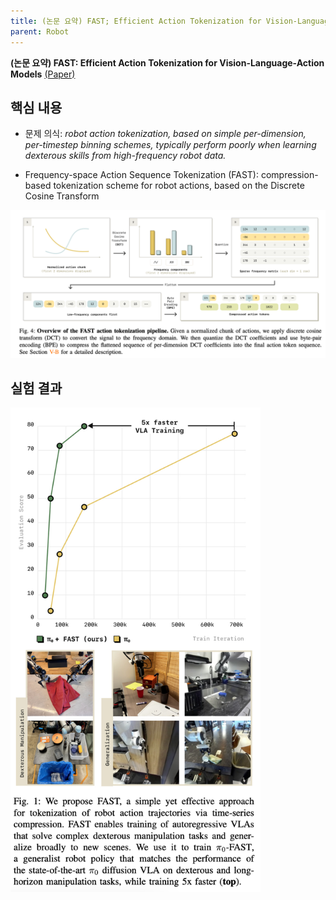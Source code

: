 ```yaml
---
title: (논문 요약) FAST; Efficient Action Tokenization for Vision-Language-Action Models
parent: Robot
---
```


**(논문 요약) FAST: Efficient Action Tokenization for Vision-Language-Action Models** [(Paper)](https://arxiv.org/pdf/2501.09747)


## 핵심 내용
- 문제 의식: *robot action tokenization, based on simple per-dimension, per-timestep binning schemes, typically perform poorly when learning dexterous skills from high-frequency robot data.*

- Frequency-space Action Sequence Tokenization (FAST): compression-based tokenization scheme for robot actions, based on the Discrete Cosine Transform

<img src="/data/papers/pi0_fast/concept.png" width="800" />  


## 실험 결과
<img src="/data/papers/pi0_fast/result.png" width="400" />  
